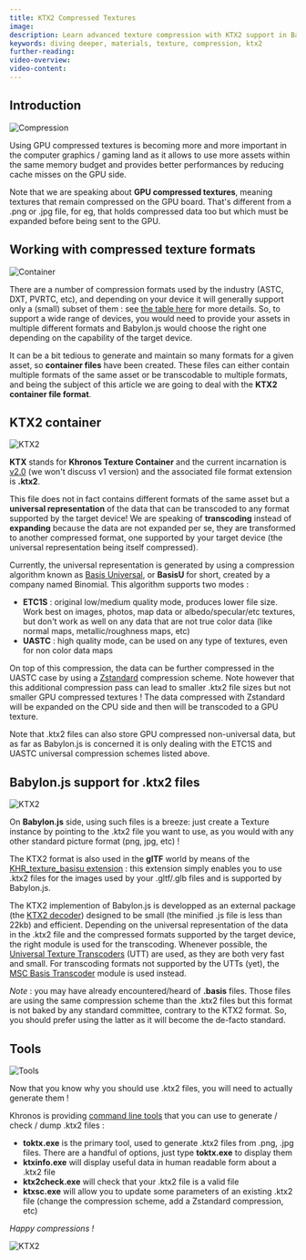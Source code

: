 ```yaml
---
title: KTX2 Compressed Textures
image:
description: Learn advanced texture compression with KTX2 support in Babylon.js.
keywords: diving deeper, materials, texture, compression, ktx2
further-reading:
video-overview:
video-content:
---
```


## Introduction

<img src="/img/resources/gpu_compressed_textures/compression_cesar.png" title="Compression" caption="Photo credit : © Adam Rzepka - Centre Pompidou, MNAM-CCI /Dist. RMN-GP"/>

Using GPU compressed textures is becoming more and more important in the computer graphics / gaming land as it allows to use more assets within the same memory budget and provides better performances by reducing cache misses on the GPU side.

Note that we are speaking about **GPU compressed textures**, meaning textures that remain compressed on the GPU board. That's different from a .png or .jpg file, for eg, that holds compressed data too but which must be expanded before being sent to the GPU.

## Working with compressed texture formats

<img src="/img/resources/gpu_compressed_textures/container.jpg" title="Container" caption="Photo courtesy of Depositphotos"/>

There are a number of compression formats used by the industry (ASTC, DXT, PVRTC, etc), and depending on your device it will generally support only a (small) subset of them : see [the table here](/features/advanced_topics/mutliPlatTextures#khronos-texture-container-format--ktx-files) for more details. So, to support a wide range of devices, you would need to provide your assets in multiple different formats and Babylon.js would choose the right one depending on the capability of the target device.

It can be a bit tedious to generate and maintain so many formats for a given asset, so **container files** have been created. These files can either contain multiple formats of the same asset or be transcodable to multiple formats, and being the subject of this article we are going to deal with the **KTX2 container file format**.

## KTX2 container

<img src="/img/resources/gpu_compressed_textures/ktx2.jpg" title="KTX2"/>

**KTX** stands for **Khronos Texture Container** and the current incarnation is [v2.0](http://github.khronos.org/KTX-Specification/#basisu_gd) (we won't discuss v1 version) and the associated file format extension is **.ktx2**.

This file does not in fact contains different formats of the same asset but a **universal representation** of the data that can be transcoded to any format supported by the target device! We are speaking of **transcoding** instead of **expanding** because the data are not expanded per se, they are transformed to another compressed format, one supported by your target device (the universal representation being itself compressed).

Currently, the universal representation is generated by using a compression algorithm known as [Basis Universal](https://github.com/BinomialLLC/basis_universal#basis_universal), or **BasisU** for short, created by a company named Binomial. This algorithm supports two modes :

- **ETC1S** : original low/medium quality mode, produces lower file size. Work best on images, photos, map data or albedo/specular/etc textures, but don't work as well on any data that are not true color data (like normal maps, metallic/roughness maps, etc)
- **UASTC** : high quality mode, can be used on any type of textures, even for non color data maps

On top of this compression, the data can be further compressed in the UASTC case by using a [Zstandard](https://facebook.github.io/zstd/) compression scheme. Note however that this additional compression pass can lead to smaller .ktx2 file sizes but not smaller GPU compressed textures ! The data compressed with Zstandard will be expanded on the CPU side and then will be transcoded to a GPU texture.

Note that .ktx2 files can also store GPU compressed non-universal data, but as far as Babylon.js is concerned it is only dealing with the ETC1S and UASTC universal compression schemes listed above.

## Babylon.js support for .ktx2 files

<img src="/img/resources/gpu_compressed_textures/breeze.gif" title="KTX2" caption="Gif courtesy of giphy.com"/>

On **Babylon.js** side, using such files is a breeze: just create a Texture instance by pointing to the .ktx2 file you want to use, as you would with any other standard picture format (png, jpg, etc) !

The KTX2 format is also used in the **glTF** world by means of the [KHR_texture_basisu extension](https://github.com/KhronosGroup/glTF/pull/1751) : this extension simply enables you to use .ktx2 files for the images used by your .gltf/.glb files and is supported by Babylon.js.

The KTX2 implemention of Babylon.js is developped as an external package (the [KTX2 decoder](https://github.com/BabylonJS/Babylon.js/tree/master/ktx2Decoder)) designed to be small (the minified .js file is less than 22kb) and efficient. Depending on the universal representation of the data in the .ktx2 file and the compressed formats supported by the target device, the right module is used for the transcoding. Whenever possible, the [Universal Texture Transcoders](https://github.com/KhronosGroup/Universal-Texture-Transcoders) (UTT) are used, as they are both very fast and small. For transcoding formats not supported by the UTTs (yet), the [MSC Basis Transcoder](https://github.com/KhronosGroup/KTX-Software/releases) module is used instead.

_Note_ : you may have already encountered/heard of **.basis** files. Those files are using the same compression scheme than the .ktx2 files but this format is not baked by any standard committee, contrary to the KTX2 format. So, you should prefer using the latter as it will become the de-facto standard.

## Tools

<img src="/img/resources/gpu_compressed_textures/tools.png" title="Tools" caption="Photo courtesy of pixels.com"/>

Now that you know why you should use .ktx2 files, you will need to actually generate them !

Khronos is providing [command line tools](https://github.com/KhronosGroup/KTX-Software/releases) that you can use to generate / check / dump .ktx2 files :

- **toktx.exe** is the primary tool, used to generate .ktx2 files from .png, .jpg files. There are a handful of options, just type **toktx.exe** to display them
- **ktxinfo.exe** will display useful data in human readable form about a .ktx2 file
- **ktx2check.exe** will check that your .ktx2 file is a valid file
- **ktxsc.exe** will allow you to update some parameters of an existing .ktx2 file (change the compression scheme, add a Zstandard compression, etc)

_Happy compressions !_

<img src="/img/resources/gpu_compressed_textures/compression.gif" title="KTX2" caption="Gif courtesy of giphy.com"/>
